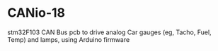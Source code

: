 # CANio-18
stm32F103 CAN Bus pcb to drive analog Car gauges  (eg, Tacho, Fuel, Temp) and lamps,   using Arduino firmware
